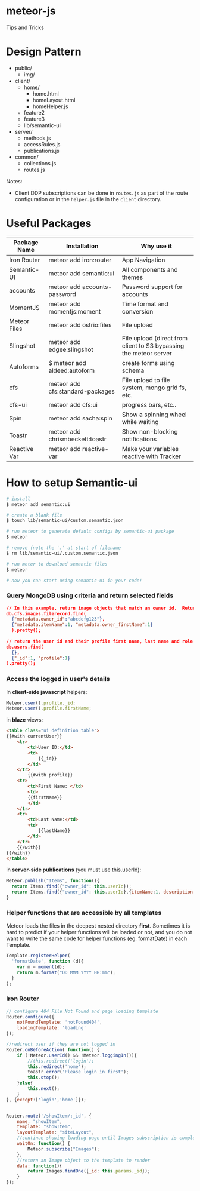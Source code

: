 # meteor-js

Tips and Tricks

# Design Pattern

- public/
  - img/
- client/
  - home/
    - home.html
    - homeLayout.html
    - homeHelper.js
  - feature2
  - feature3
  - lib/semantic-ui
- server/
  - methods.js
  - accessRules.js
  - publications.js
- common/
  - collections.js
  - routes.js  

Notes:
- Client DDP subscriptions can be done in `routes.js` as part of the route configuration or in the `helper.js` file in the `client` directory.

# Useful Packages
Package Name| Installation | Why use it
--- | --- | ---
Iron Router | meteor add iron:router | App Navigation
Semantic-UI | meteor add semantic:ui | All components and themes
accounts |  meteor add accounts-password | Password support for accounts
MomentJS |  meteor add momentjs:moment | Time format and conversion
Meteor Files | meteor add ostrio:files | File upload
Slingshot | meteor add edgee:slingshot | File upload (direct from client to S3 bypassing the meteor server
Autoforms | $ meteor add aldeed:autoform | create forms using schema
cfs | meteor add cfs:standard-packages | File upload to file system, mongo grid fs, etc.
cfs-ui | meteor add cfs:ui | progress bars, etc..
Spin | meteor add sacha:spin | Show a spinning wheel while waiting
Toastr | meteor add chrismbeckett:toastr | Show non-blocking notifications
Reactive Var | meteor add reactive-var | Make your variables reactive with Tracker



# How to setup Semantic-ui
```sh
# install 
$ meteor add semantic:ui

# create a blank file
$ touch lib/semantic-ui/custom.semantic.json

# run meteor to generate default configs by semantic-ui package 
$ meteor

# remove (note the '.' at start of filename
$ rm lib/semantic-ui/.custom.semantic.json

# run meter to download semantic files
$ meteor

# now you can start using semantic-ui in your code!
```


### Query MongoDB using criteria and return selected fields

```json
// In this example, return image objects that match an owner id.  Return the image _id, item name, owner _id, owner name.
db.cfs.images.filerecord.find(
  {"metadata.owner_id":"abcdefg123"},
  {"metadata.itemName":1, "metadata.owner_firstName":1}
  ).pretty();
  
// return the user id and their profile first name, last name and role
db.users.find(
  {},
  {"_id":1, "profile":1}
).pretty();
```


### Access the logged in user's details
In **client-side javascript** helpers:
```javascript
Meteor.user().profile._id;
Meteor.user().profile.firstName; 
```

in **blaze** views:
```html
<table class="ui definition table">
{{#with currentUser}}
    <tr>
        <td>User ID:</td>
        <td>
            {{_id}}
        </td>
    </tr>
        {{#with profile}}
    <tr>
        <td>First Name: </td>
        <td>
        {{firstName}}
        </td>
    </tr>
    <tr>
        <td>Last Name:</td>
        <td>
            {{lastName}}
        </td>
    </tr>
    {{/with}}
{{/with}}
</table>
```

in **server-side publications** (you must use this.userId):
```js
Meteor.publish("Items", function(){
  return Items.find({"owner_id": this.userId});
  return Items.find({"owner_id": this.userId},{itemName:1, description:1});
}
```

### Helper functions that are accessible by all templates
Meteor loads the files in the deepest nested directory **first**.  Sometimes it is hard to predict if your helper functions will be loaded or not, and you do not want to write the same code for helper functions (eg. formatDate) in each Template.
```js
Template.registerHelper(
  'formatDate', function (d){ 
    var m = moment(d);
    return m.format("DD MMM YYYY HH:mm");
  }
);
```

### Iron Router

```js
// configure 404 File Not Found and page loading template
Router.configure({
    notFoundTemplate: 'notFound404',
    loadingTemplate: 'loading'
});

//redirect user if they are not logged in
Router.onBeforeAction( function() {
    if (!Meteor.userId() && !Meteor.loggingIn()){
        //this.redirect('login');
        this.redirect('home');
        toastr.error('Please login in first');
        this.stop();
    }else{
        this.next();
    }
}, {except:['login','home']});


Router.route('/showItem/:_id', {
    name: "showItem",
    template: "showItem",
    layoutTemplate: "siteLayout",
    //continue showing loading page until Images subscription is complete
    waitOn: function() {
        Meteor.subscribe("Images");
    },
    //return an Image object to the template to render
    data: function(){
        return Images.findOne({_id: this.params._id});
    }
});

```
